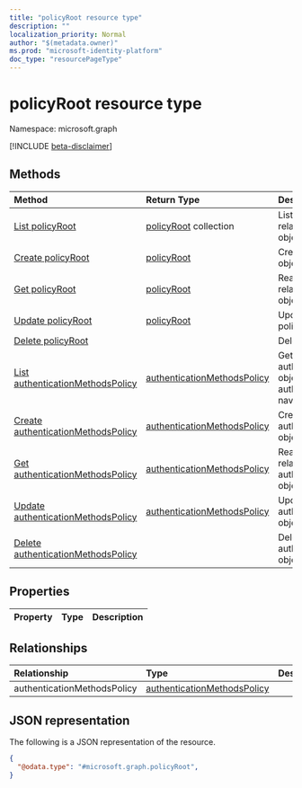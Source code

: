 ```yaml
---
title: "policyRoot resource type"
description: ""
localization_priority: Normal
author: "$(metadata.owner)"
ms.prod: "microsoft-identity-platform"
doc_type: "resourcePageType"
---
```


# policyRoot resource type

Namespace: microsoft.graph

[!INCLUDE [beta-disclaimer](../../includes/beta-disclaimer.md)]

## Methods

| Method                                                                                        | Return Type                                                                 | Description                                                                                          |
| :-------------------------------------------------------------------------------------------- | :-------------------------------------------------------------------------- | :--------------------------------------------------------------------------------------------------- |
| [List policyRoot](../api/policyroot-list.md)                                                  | [policyRoot](policyRoot.md) collection                                      | List properties and relationships of a policyRoot object.                                            |
| [Create policyRoot](../api/policyroot-create.md)                                              | [policyRoot](policyRoot.md)                                                 | Create a new policyRoot object.                                                                      |
| [Get policyRoot](../api/policyroot-get.md)                                                    | [policyRoot](policyRoot.md)                                                 | Read properties and relationships of a policyRoot object.                                            |
| [Update policyRoot](../api/policyroot-update.md)                                              | [policyRoot](policyRoot.md)                                                 | Update the properties of a policyRoot object.                                                        |
| [Delete policyRoot](../api/policyroot-delete.md)                                              |                                                                             | Delete a policyRoot object.                                                                          |
| [List authenticationMethodsPolicy](../api/policyroot-list-authenticationmethodspolicy.md)     | [authenticationMethodsPolicy](../resources/-authenticationmethodspolicy.md) | Get the authenticationMethodsPolicy objects from an authenticationMethodsPolicy navigation property. |
| [Create authenticationMethodsPolicy](../api/policyroot-post-authenticationmethodspolicy.md)   | [authenticationMethodsPolicy](../resources/-authenticationmethodspolicy.md) | Create a new authenticationMethodsPolicy object.                                                     |
| [Get authenticationMethodsPolicy](../api/policyroot-get-authenticationmethodspolicy.md)       | [authenticationMethodsPolicy](../resources/-authenticationmethodspolicy.md) | Read the properties and relationships of an authenticationMethodsPolicy object.                      |
| [Update authenticationMethodsPolicy](../api/policyroot-update-authenticationmethodspolicy.md) | [authenticationMethodsPolicy](../resources/-authenticationmethodspolicy.md) | Update the properties of an authenticationMethodsPolicy object.                                      |
| [Delete authenticationMethodsPolicy](../api/policyroot-delete-authenticationmethodspolicy.md) |                                                                             | Delete an authenticationMethodsPolicy object.                                                        |

## Properties

| Property | Type | Description |
| :------- | :--- | :---------- |

## Relationships

| Relationship                | Type                                                                       | Description |
| :-------------------------- | :------------------------------------------------------------------------- | :---------- |
| authenticationMethodsPolicy | [authenticationMethodsPolicy](../resources/authenticationmethodspolicy.md) |             |

## JSON representation

The following is a JSON representation of the resource.

<!-- {
  "blockType": "resource",
  "keyProperty": "id",
  "@odata.type": "microsoft.graph.policyRoot",
  "baseType": "microsoft.graph.entity",
  "openType": False
}
-->

```json
{
  "@odata.type": "#microsoft.graph.policyRoot",
}
```
